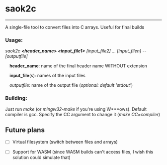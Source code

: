 # saok2c
---
A single-file tool to convert files into C arrays. Useful for final builds

### Usage:
*saok2c **\<header\_name\> \<input\_file1\>** [input\_file2] ... [input\_filen] -- [outputfile]*

&emsp;**header\_name**: name of the final header name WITHOUT extension

&emsp;**input\_file**(s): names of the input files

&emsp;*outputfile*: name of the output file (*optional: default 'stdout'*)

### Building:
Just run *make* (or *mingw32-make* if you're using W\*\*\*ows). Default compiler is gcc. Specify the CC argument to change it (*make CC=compiler*)

## Future plans
- [ ] Virtual filesystem (switch between files and arrays)
- [ ] Support for WASM (since WASM builds can't access files, I wish this solution could simulate that)

